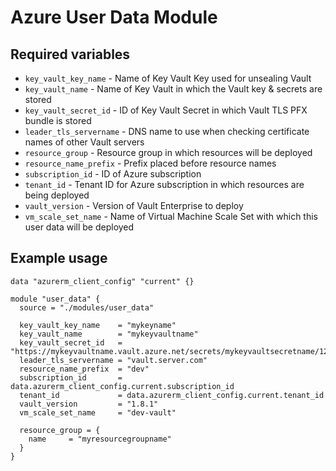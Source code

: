 # Azure User Data Module

## Required variables

* `key_vault_key_name` - Name of Key Vault Key used for unsealing Vault
* `key_vault_name` - Name of Key Vault in which the Vault key & secrets are stored
* `key_vault_secret_id` - ID of Key Vault Secret in which Vault TLS PFX bundle is stored
* `leader_tls_servername` - DNS name to use when checking certificate names of other Vault servers
* `resource_group` - Resource group in which resources will be deployed
* `resource_name_prefix` - Prefix placed before resource names
* `subscription_id` - ID of Azure subscription
* `tenant_id` - Tenant ID for Azure subscription in which resources are being deployed
* `vault_version` - Version of Vault Enterprise to deploy
* `vm_scale_set_name` - Name of Virtual Machine Scale Set with which this user data will be deployed

## Example usage

```hcl
data "azurerm_client_config" "current" {}

module "user_data" {
  source = "./modules/user_data"

  key_vault_key_name    = "mykeyname"
  key_vault_name        = "mykeyvaultname"
  key_vault_secret_id   = "https://mykeyvaultname.vault.azure.net/secrets/mykeyvaultsecretname/12ab12ab12ab12ab12ab12ab12ab12ab"
  leader_tls_servername = "vault.server.com"
  resource_name_prefix  = "dev"
  subscription_id       = data.azurerm_client_config.current.subscription_id
  tenant_id             = data.azurerm_client_config.current.tenant_id
  vault_version         = "1.8.1"
  vm_scale_set_name     = "dev-vault"

  resource_group = {
    name     = "myresourcegroupname"
  }
}
```
